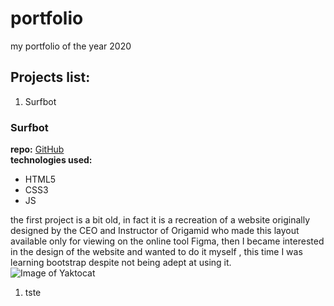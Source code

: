 # portfolio
my portfolio of the year 2020  
## Projects list: 
1. Surfbot   

### Surfbot
**repo:** [GitHub](http://github.com)           
**technologies used:**  
* HTML5
* CSS3
* JS  
  
the first project is a bit old, in fact it is a recreation of a website originally designed by the CEO and Instructor of Origamid who made this layout available only for viewing on the online tool Figma, then I became interested in the design of the website and wanted to do it myself , this time I was learning bootstrap despite not being adept at using it.    
![Image of Yaktocat](https://octodex.github.com/images/yaktocat.png)
1. tste

